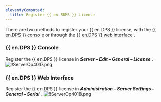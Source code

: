 ```yaml
---
eleventyComputed:
  title: Register {{ en.RDMS }} License
---
```

There are two methods to register your {{ en.DPS }} license, with the [{{ en.DPS }} console](#devolutions-server-console) or through the [{{ en.DPS }} web interface](#devolutions-server-web-interface) . 

### {{ en.DPS }} Console 
Register the {{ en.DPS }} license in ***Server – Edit – General – License*** . 
![!!ServerOp4017.png](https://webdevolutions.azureedge.net/docs/en/server/ServerOp4017.png) 

### {{ en.DPS }} Web Interface 
Register the {{ en.DPS }} license in ***Administration – Server Settings – General – Serial*** . 
![!!ServerOp4018.png](https://webdevolutions.azureedge.net/docs/en/server/ServerOp4018.png) 

